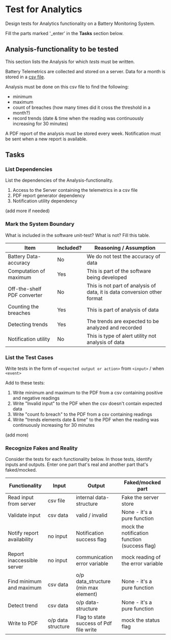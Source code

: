 # Test for Analytics

Design tests for Analytics functionality on a Battery Monitoring System.

Fill the parts marked '_enter' in the **Tasks** section below.

## Analysis-functionality to be tested

This section lists the Analysis for which _tests_ must be written.

Battery Telemetrics are collected and stored on a server.
Data for a month is stored in a [csv file](https://en.wikipedia.org/wiki/Comma-separated_values).

Analysis must be done on this csv file to find the following:
- minimum
- maximum
- count of breaches (how many times did it cross the threshold in a month?)
- record trends (date & time when the reading was continuously increasing for 30 minutes)

A PDF report of the analysis must be stored every week.
Notification must be sent when a new report is available.

## Tasks

### List Dependencies

List the dependencies of the Analysis-functionality.

1. Access to the Server containing the telemetrics in a csv file
1. PDF report generator dependency
1. Notification utility dependency

(add more if needed)

### Mark the System Boundary

What is included in the software unit-test? What is not? Fill this table.

| Item                      | Included?     | Reasoning / Assumption
|---------------------------|---------------|---
Battery Data-accuracy       | No            | We do not test the accuracy of data
Computation of maximum      | Yes           | This is part of the software being developed
Off-the-shelf PDF converter | No            | This is not part of analysis of data, it is data conversion other format
Counting the breaches       | Yes           | This is part of analysis of data 
Detecting trends            | Yes           | The trends are expected to be analyzed and recorded 
Notification utility        | No            | This is type of alert utility not analysis of data 

### List the Test Cases

Write tests in the form of `<expected output or action>` from `<input>` / when `<event>`

Add to these tests:

1. Write minimum and maximum to the PDF from a csv containing positive and negative readings
1. Write "Invalid input" to the PDF when the csv doesn't contain expected data
1. Write "count fo breach" to the PDF from a csv containing readings
1. Write "trends elements date & time" to the PDF when the reading was continuously increasing for 30 minutes

(add more)

### Recognize Fakes and Reality

Consider the tests for each functionality below.
In those tests, identify inputs and outputs.
Enter one part that's real and another part that's faked/mocked.

| Functionality            | Input                 | Output                                   | Faked/mocked part
|--------------------------|-----------------------|------------------------------------------|---
Read input from server     | csv file              | internal data-structure                  | Fake the server store
Validate input             | csv data              | valid / invalid                          | None - it's a pure function
Notify report availability | no input              | Notification success flag                | mock the notification function (success flag)
Report inaccessible server | no input              | communication error variable             | mock reading of the error variable 
Find minimum and maximum   | csv data              | o/p data_structure (min max element)     | None - it's a pure function
Detect trend               | csv data              | o/p data-structure                       | None - it's a pure function
Write to PDF               | o/p data structure    | Flag to state success of Pdf file write  | mock the status flag  
